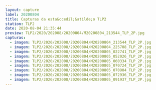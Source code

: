 ```yaml
---
layout: capture
label: 20200804
title: Capturas da esta&ccedil;&atilde;o TLP2
station: TLP2
date: 2020-08-04 21:35:44
preview: TLP2/2020/202008/20200804/M20200804_213544_TLP_2P.jpg
capturas:
  - imagem: TLP2/2020/202008/20200804/M20200804_213544_TLP_2P.jpg
  - imagem: TLP2/2020/202008/20200804/M20200804_225708_TLP_2P.jpg
  - imagem: TLP2/2020/202008/20200804/M20200805_022741_TLP_2P.jpg
  - imagem: TLP2/2020/202008/20200804/M20200805_052026_TLP_2P.jpg
  - imagem: TLP2/2020/202008/20200804/M20200805_060334_TLP_2P.jpg
  - imagem: TLP2/2020/202008/20200804/M20200805_070724_TLP_2P.jpg
  - imagem: TLP2/2020/202008/20200804/M20200805_070904_TLP_2P.jpg
  - imagem: TLP2/2020/202008/20200804/M20200805_072936_TLP_2P.jpg
  - imagem: TLP2/2020/202008/20200804/M20200805_091937_TLP_2P.jpg
---
```

